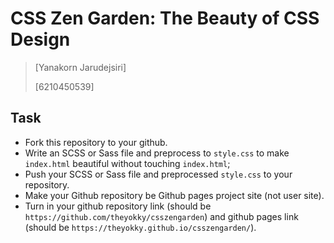 # CSS Zen Garden: The Beauty of CSS Design

> [Yanakorn Jarudejsiri]
>  
> [6210450539]

## Task

* Fork this repository to your github.
* Write an SCSS or Sass file and preprocess to `style.css` to make `index.html` beautiful without touching `index.html`;
* Push your SCSS or Sass file and preprocessed `style.css` to your repository.
* Make your Github repository be Github pages project site (not user site).
* Turn in your github repository link (should be `https://github.com/theyokky/csszengarden`) and github pages link (should be `https://theyokky.github.io/csszengarden/`).
